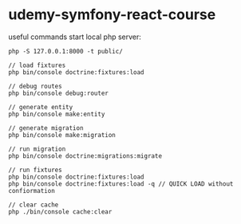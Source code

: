 # udemy-symfony-react-course

useful commands
start local php server:  
```
php -S 127.0.0.1:8000 -t public/
```
```
// load fixtures
php bin/console doctrine:fixtures:load
```
```
// debug routes
php bin/console debug:router
```
```
// generate entity
php bin/console make:entity
```
```
// generate migration
php bin/console make:migration
```
```
// run migration
php bin/console doctrine:migrations:migrate
```
```
// run fixtures
php bin/console doctrine:fixtures:load
php bin/console doctrine:fixtures:load -q // QUICK LOAD without confiormation
```
```
// clear cache
php ./bin/console cache:clear
```
